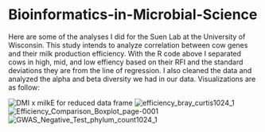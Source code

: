 # Bioinformatics-in-Microbial-Science

Here are some of the analyses I did for the Suen Lab at the University of Wisconsin. This study intends to analyze correlation between cow genes and their milk production efficiency. With the R code above I separated cows in high, mid, and low effiency based on their RFI and the standard deviations they are from the line of regression. I also cleaned the data and analyzed the alpha and beta diversity we had in our data. Visualizations are as follow:

![DMI x milkE for reduced data frame](https://user-images.githubusercontent.com/91127693/191070767-8a59cada-93ff-40d1-9bed-de686f2ef8f9.jpg)
![efficiency_bray_curtis1024_1](https://user-images.githubusercontent.com/91127693/191070761-8a609898-f20b-4171-bc67-a97fd4d22648.jpg)
![Efficiency_Comparison_Boxplot_page-0001](https://user-images.githubusercontent.com/91127693/191070766-d4930a07-74a7-4af0-9b1b-d7d68375b12d.jpg)
![GWAS_Negative_Test_phylum_count1024_1](https://user-images.githubusercontent.com/91127693/191070757-2ccbf8c6-a976-4f55-ac73-d778aba59486.jpg)
